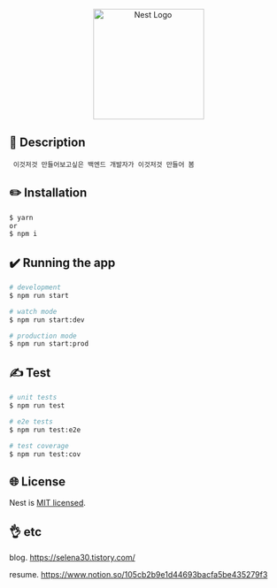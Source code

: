 <p align="center">
  <a href="http://nestjs.com/" target="blank"><img src="https://nestjs.com/img/logo-small.svg" width="200" alt="Nest Logo" /></a>
</p>

## 📂 Description
```
 이것저것 만들어보고싶은 백엔드 개발자가 이것저것 만들어 봄
```
## ✏️ Installation

```bash
$ yarn 
or
$ npm i
```

## ✔️ Running the app

```bash
# development
$ npm run start

# watch mode
$ npm run start:dev

# production mode
$ npm run start:prod
```

## ✍️ Test

```bash
# unit tests
$ npm run test

# e2e tests
$ npm run test:e2e

# test coverage
$ npm run test:cov
```

## 🌐 License

Nest is [MIT licensed](LICENSE).

## ‍👌 etc
blog. https://selena30.tistory.com/

resume. https://www.notion.so/105cb2b9e1d44693bacfa5be435279f3
